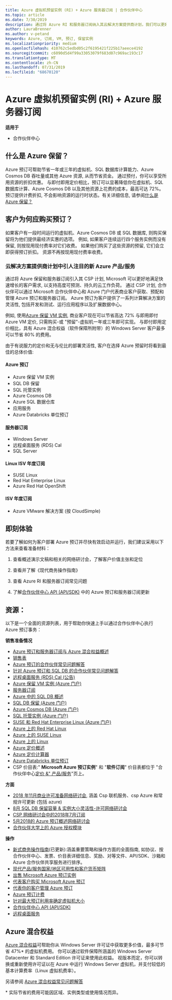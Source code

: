 ```yaml
---
title: Azure 虚拟机预留实例 (RI) + Azure 服务器订阅 | 合作伙伴中心
ms.topic: article
ms.date: 7/30/2019
description: 通过将 Azure RI 和服务器订阅纳入其云解决方案提供商计划，我们可以更好地帮助合作伙伴满足客户对成本效益更高的解决方案的快速增长需求，从而为高度可预测的持久云工作负荷提供支持。 利用云解决方案提供商计划，合作伙伴能够通过 Microsoft 合作伙伴中心和 Azure 门户代表商业客户获取、预配和管理 Azure RI 和服务器订阅。
author: LauraBrenner
ms.author: v-petand
keywords: Azure, 订阅, VM, 预订, 保留实例
ms.localizationpriority: medium
ms.openlocfilehash: 410762c5edbd05c2f6195421f225b17aeece4192
ms.sourcegitcommit: c6090d5d4f99a33053079f683d07c969ac193c17
ms.translationtype: MT
ms.contentlocale: zh-CN
ms.lasthandoff: 07/31/2019
ms.locfileid: "68670120"
---
```

<!-- Mike Aasen wrote and owns this topic -->

# <a name="azure-reserved-vm-instances-ri--server-subscriptions-for-azure"></a>Azure 虚拟机预留实例 (RI) + Azure 服务器订阅

**适用于**

- 合作伙伴中心
 
## <a name="what-are-azure-reservations"></a>什么是 Azure 保留？

Azure 预订可帮助节省一年或三年的虚拟机、SQL 数据库计算能力、Azure Cosmos DB 吞吐量或其他 Azure 资源, 从而节省资金。 通过预付，你可以享受所用资源的折扣优惠。 与即付即用定价相比，预订可以显著降低你在虚拟机、SQL 数据库计算、Azure Cosmos DB 以及其他资源上花费的成本，最高可达 72%。 预订提供计费折扣, 不会影响资源的运行时状态。有关详细信息, 请参阅[什么是 Azure 保留？](https://docs.microsoft.com/azure/billing/billing-save-compute-costs-reservations)

## <a name="why-should-customers-buy-a-reservation"></a>客户为何应购买预订？

如果客户有一段时间运行的虚拟机、Azure Cosmos DB 或 SQL 数据库, 则购买保留将为他们提供最经济实惠的选项。 例如, 如果客户连续运行四个服务实例而没有保留, 则按现用现付费率对它们收费。 如果他们购买了这些资源的预留, 它们会立即获得预订折扣。 资源不再按现用现付费率收费。

 
### <a name="compelling-new-azure-offer-in-csp"></a>云解决方案提供商计划中引人注目的新 Azure 产品/服务 

通过将 Azure 保留和服务器订阅引入其 CSP 计划, Microsoft 可以更好地满足快速增长的客户需求, 以支持高度可预测、持久的云工作负荷。 通过 CSP 计划, 合作伙伴可以通过 Microsoft 合作伙伴中心和 Azure 门户代表商业客户获取、预配和管理 Azure 预订和服务器订阅。 Azure 预订为客户提供了一系列计算解决方案的灵活性, 包括开发和测试、运行应用程序以及扩展数据中心。 

例如, 使用[Azure 保留 VM 实例](https://azure.microsoft.com/en-us/pricing/reserved-vm-instances/), 商业客户现在可以节省高达 72% 与即用即付 Azure VM 定价, 只需购买-或 "预留"-虚拟机一年或三年即可实现。 与即付即用定价相比，具有 Azure 混合权益（软件保障所附带）的 Windows Server 客户最多可以节省 80% 的费用。 

由于有说服力的定价和无与伦比的部署灵活性, 客户在选择 Azure 预留时将看到最佳的总体价值:

#### <a name="azure-reservations"></a>Azure 预订
-   Azure 保留 VM 实例
-   SQL DB 保留
-   SQL 托管实例
-   Azure Cosmos DB
-   Azure SQL 数据仓库
-   应用服务
-   Azure Databricks 单位预订

#### <a name="server-subscriptions"></a>服务器订阅
-   Windows Server
-   远程桌面服务 (RDS) Cal
-   SQL Server

#### <a name="linux-isv-annual-subscriptions"></a>Linux ISV 年度订阅
-   SUSE Linux
-   Red Hat Enterprise Linux
-   Azure Red Hat OpenShift

#### <a name="isv-annual-subscriptions"></a>ISV 年度订阅
-   Azure VMware 解决方案 (按 CloudSimple)

## <a name="getting-started"></a>即刻体验

若要了解如何为客户部署 Azure 预订并尽快有效启动并运行，我们建议采用以下方法来查看准备材料：

1.  查看概述演示文稿和相关的网络研讨会，了解客户价值主张和定位

2.  查看并了解《现代商务操作指南》

5.  查看 Azure RI 和服务器订阅常见问题

6.  了解[合作伙伴中心 API (API/SDK)](https://docs.microsoft.com/en-us/partner-center/develop/purchase-azure-reserved-vm-instances) 中的 Azure 预订和服务器订阅更新

## <a name="resources"></a>资源： 

以下是一个全面的资源列表，用于帮助你快速上手以通过合作伙伴中心执行 Azure 预订事务： 

**销售准备情况**

- [Azure 预订和服务器订阅与 Azure 混合权益概述](https://assetsprod.microsoft.com/Azure-reservations-and-server-subscriptions-with-azure-hybrid-benefit.pptx)
- [销售表](https://assetsprod.microsoft.com/mpn/Azure-RI-Sales-Sheet-CSP.pdf)
- [Azure 预订的合作伙伴常见问题解答](https://assetsprod.microsoft.com/Partner-faq-for-azure-reservations.docx)
- [针对 Azure 预订和 SQL DB 的合作伙伴常见问题解答](https://assetsprod.microsoft.com/Partner-faq-for-azure-reservations-sql-db.docx)
- [远程桌面服务 (RDS) Cal (公告)](https://cloudblogs.microsoft.com/windowsserver/2018/10/03/remote-desktop-services-2019-generally-available-with-windows-server-2019/)
- [Azure 保留 VM 实例 (Azure 门户)](https://docs.microsoft.com/en-us/azure/virtual-machines/windows/prepay-reserved-vm-instances)
- [服务器订阅](https://docs.microsoft.com/en-us/partner-center/csp-software-subscriptions)
- [Azure 中的 SQL DB 概述](https://assetsprod.microsoft.com/Sql-db-in-azure-overview.pptx)
- [SQL DB 保留 (Azure 门户)](https://docs.microsoft.com/en-us/azure/sql-database/sql-database-reserved-capacity)
- [Azure Cosmos DB (Azure 门户)](https://docs.microsoft.com/en-us/azure/cosmos-db/cosmos-db-reserved-capacity)
- [SQL 托管实例 (Azure 门户)](https://docs.microsoft.com/en-us/azure/sql-database/sql-database-managed-instance)
- [SUSE 和 Red Hat Enterprise Linux (Azure 门户)](https://docs.microsoft.com/en-us/azure/virtual-machines/linux/prepay-suse-software-charges)
- [Azure 上的 Red Hat Linux](https://azure.com/redhat)
- [Azure 上的 SUSE Linux](https://azure.microsoft.com/en-us/overview/linux-on-azure/suse/)
- [Azure 上的 Linux](https://azure.microsoft.com/en-us/overview/linux-on-azure/)
- [Azure 定价概述](https://azure.microsoft.com/en-us/pricing/)
- [Azure 定价计算器](https://azure.microsoft.com/en-us/pricing/calculator)
- [Azure Databricks 单位预订](https://docs.microsoft.com/azure/billing/billing-prepay-databricks-reserved-capacity)
- CSP 价目表:" **Microsoft Azure 预订实例**" 和 "**软件订阅**" 价目表都位于 "合作伙伴中心[定价 &" 产品/服务](https://partner.microsoft.com/en-us/pcv/sales)"页上。


**方面**

- [2018 年11月商业许可准备网络研讨会](https://na01.safelinks.protection.outlook.com/?url=https%3A%2F%2Fcommercial-licensing.eventbuilder.com%2F%3Flandingpageid%3DV0Bx6L&data=02%7C01%7Cv-oumaki%40microsoft.com%7C96e24687952242e1ff0c08d62ada13f3%7C72f988bf86f141af91ab2d7cd011db47%7C1%7C0%7C636743513471330495&sdata=DjPAKnW%2BpVekRS3Zngy2uwAkTpU4z1O%2Fh56NuTOmCzM%3D&reserved=0), 涵盖 Csp 联机服务、csp Azure 和常规许可更新 (包括 azure)
- [8月 SQL DB 保留容量 & 实例大小灵活性-许可网络研讨会](https://commercial-licensing.eventbuilder.com/view?eventid=d0t9g4)
- [CSP 网络研讨会中的2018年7月订阅](https://commercial-licensing.eventbuilder.com/Server_Subscriptions_in_CSP_P2_July)
- [5月2018的 Azure 预订概述网络研讨会](https://commercial-licensing.eventbuilder.com/Reserved_Instances_in_CSP_May_Option_1)
- [合作伙伴大学上的 Azure 授权模块](https://aka.ms/azure_partner_licensing)

**操作**

- [新式商务操作指南](https://assetsprod.microsoft.com/mpn/Partner-Center-Modern-Commerce-Operating-Guide.docx)(已更新):涵盖重要策略和操作方面的全面指南, 如协议、按合作伙伴中心、发票、价目表详细信息、奖励、对等文件、API/SDK、沙箱和 Azure 合作伙伴共享服务进行排序。
- [现代产品/服务国家/地区可用性和客户货币矩阵](https://assetsprod.microsoft.com/modern-offers-country-currency-availability.xlsx)
- [出售 Microsoft Azure 预订实例](https://go.microsoft.com/fwlink/?linkid=872806)
- [代表客户购买 Microsoft Azure 预订](https://go.microsoft.com/fwlink/?linkid=872807)
- [代表你的客户管理 Azure 预订](https://go.microsoft.com/fwlink/?linkid=872808)
- [Azure 预订计费](https://go.microsoft.com/fwlink/?linkid=872809)
- [针对最大预订利用率确定虚拟机大小](https://go.microsoft.com/fwlink/?linkid=872810)
- [合作伙伴中心 API (API/SDK)](https://docs.microsoft.com/en-us/partner-center/develop/purchase-azure-reserved-vm-instances)
- [远程桌面服务](https://docs.microsoft.com/en-us/windows-server/remote/remote-desktop-services/welcome-to-rds)

## <a name="azure-hybrid-benefit"></a>Azure 混合权益

[Azure 混合权益](https://azure.microsoft.com/pricing/hybrid-benefit)可帮助你从 Windows Server 许可证中获取更多价值，最多可节省 47%* 的虚拟机费用。 你可以通过软件保障所涵盖的 Windows Server Datacenter 和 Standard Edition 许可证来使用此权益。 视版本而定，你可以转换或重新使用许可证以在 Azure 中运行 Windows Server 虚拟机，并支付较低的基本计算费率（Linux 虚拟机费率）。

另请参阅 [Azure 混合权益常见问题解答](https://azure.microsoft.com/en-us/pricing/hybrid-benefit/faq/)

\* 实际节省的费用可能因区域、实例类型或使用情况而异。
